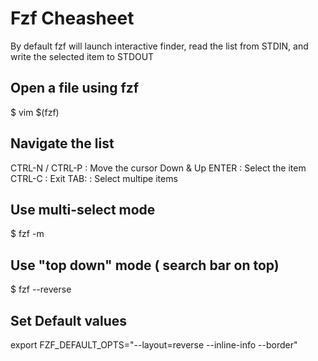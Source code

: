 # Fzf Cheasheet

By default fzf will launch interactive finder, read the list from STDIN, and write the selected item to STDOUT

## Open a file using fzf

$ vim $(fzf)

## Navigate the list

CTRL-N / CTRL-P : Move the cursor Down & Up
ENTER : Select the item
CTRL-C : Exit
TAB: : Select multipe items

## Use multi-select mode
$ fzf -m

## Use "top down" mode ( search bar on top)
$ fzf --reverse

## Set Default values
export FZF_DEFAULT_OPTS="--layout=reverse --inline-info --border"
